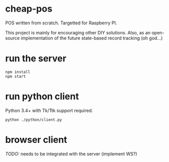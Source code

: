 # cheap-pos
POS written from scratch. Targetted for Raspberry PI. 

This project is mainly for encouraging other DIY solutions. Also, as an open-source implementation of the future state-based record tracking (oh god...)

# run the server
```
npm install
npm start
```

# run python client
Python 3.4+ with Tk/Ttk support required.
```
python ./python/client.py
```

# browser client
*TODO:* needs to be integrated with the server (implement WS?)
